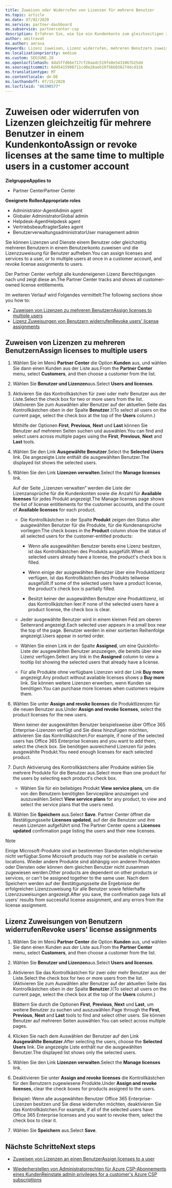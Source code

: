 ```yaml
---
title: Zuweisen oder Widerrufen von Lizenzen für mehrere Benutzer
ms.topic: article
ms.date: 07/02/2020
ms.service: partner-dashboard
ms.subservice: partnercenter-csp
description: Erfahren Sie, wie Sie ein Kundenkonto zum gleichzeitigen zuweisen oder widerrufen von Lizenzen und Diensten für einen oder mehrere Benutzer verwenden.
author: amitravat
ms.author: amrava
Keywords: Lizenz zuweisen, Lizenz widerrufen, mehreren Benutzern zuweisen,
ms.localizationpriority: medium
ms.custom: SEOJUNE.20
ms.openlocfilehash: 8da5ffd66e717cf26aadc519fe0e5431067b25dd
ms.sourcegitcommit: 6d45415908711cd0e28aeb19756b036274dcd326
ms.translationtype: MT
ms.contentlocale: de-DE
ms.lasthandoff: 07/15/2020
ms.locfileid: "86390577"
---
```

# <a name="assign-or-revoke-licenses-at-the-same-time-to-multiple-users-in-a-customer-account"></a><span data-ttu-id="1d60b-104">Zuweisen oder widerrufen von Lizenzen gleichzeitig für mehrere Benutzer in einem Kundenkonto</span><span class="sxs-lookup"><span data-stu-id="1d60b-104">Assign or revoke licenses at the same time to multiple users in a customer account</span></span>

<span data-ttu-id="1d60b-105">**Zielgruppe**</span><span class="sxs-lookup"><span data-stu-id="1d60b-105">**Applies to**</span></span>

- <span data-ttu-id="1d60b-106">Partner Center</span><span class="sxs-lookup"><span data-stu-id="1d60b-106">Partner Center</span></span>

<span data-ttu-id="1d60b-107">**Geeignete Rollen**</span><span class="sxs-lookup"><span data-stu-id="1d60b-107">**Appropriate roles**</span></span>

- <span data-ttu-id="1d60b-108">Administrator-Agent</span><span class="sxs-lookup"><span data-stu-id="1d60b-108">Admin agent</span></span>
- <span data-ttu-id="1d60b-109">Globaler Administrator</span><span class="sxs-lookup"><span data-stu-id="1d60b-109">Global admin</span></span>
- <span data-ttu-id="1d60b-110">Helpdesk-Agent</span><span class="sxs-lookup"><span data-stu-id="1d60b-110">Helpdesk agent</span></span>
- <span data-ttu-id="1d60b-111">Vertriebsbeauftragter</span><span class="sxs-lookup"><span data-stu-id="1d60b-111">Sales agent</span></span>
- <span data-ttu-id="1d60b-112">Benutzerverwaltungsadministrator</span><span class="sxs-lookup"><span data-stu-id="1d60b-112">User management admin</span></span>

<span data-ttu-id="1d60b-113">Sie können Lizenzen und Dienste einem Benutzer oder gleichzeitig mehreren Benutzern in einem Benutzerkonto zuweisen und die Lizenzzuweisung für Benutzer aufheben.</span><span class="sxs-lookup"><span data-stu-id="1d60b-113">You can assign licenses and services to a user, or to multiple users at once in a customer account, and revoke license assignments to users.</span></span>

<span data-ttu-id="1d60b-114">Der Partner Center verfolgt alle kundeneigenen Lizenz Berechtigungen nach und zeigt diese an.</span><span class="sxs-lookup"><span data-stu-id="1d60b-114">The Partner Center tracks and shows all customer-owned license entitlements.</span></span>

<span data-ttu-id="1d60b-115">Im weiteren Verlauf wird Folgendes vermittelt:</span><span class="sxs-lookup"><span data-stu-id="1d60b-115">The following sections show you how to:</span></span>
- [<span data-ttu-id="1d60b-116">Zuweisen von Lizenzen zu mehreren Benutzern</span><span class="sxs-lookup"><span data-stu-id="1d60b-116">Assign licenses to multiple users</span></span>](#assign-licenses-to-groups)
- [<span data-ttu-id="1d60b-117">Lizenz Zuweisungen von Benutzern widerrufen</span><span class="sxs-lookup"><span data-stu-id="1d60b-117">Revoke users' license assignments</span></span>](#revoking-licenses)

<a href="" id="assign-licenses-to-groups"></a>
## <a name="assign-licenses-to-multiple-users"></a><span data-ttu-id="1d60b-118">Zuweisen von Lizenzen zu mehreren Benutzern</span><span class="sxs-lookup"><span data-stu-id="1d60b-118">Assign licenses to multiple users</span></span>

1. <span data-ttu-id="1d60b-119">Wählen Sie im Menü **Partner Center** die Option **Kunden** aus, und wählen Sie dann einen Kunden aus der Liste aus.</span><span class="sxs-lookup"><span data-stu-id="1d60b-119">From the **Partner Center** menu, select **Customers**, and then choose a customer from the list.</span></span>

2. <span data-ttu-id="1d60b-120">Wählen Sie **Benutzer und Lizenzen**aus.</span><span class="sxs-lookup"><span data-stu-id="1d60b-120">Select **Users and licenses**.</span></span>

3. <span data-ttu-id="1d60b-121">Aktivieren Sie das Kontrollkästchen für zwei oder mehr Benutzer aus der Liste.</span><span class="sxs-lookup"><span data-stu-id="1d60b-121">Select the check box for two or more users from the list.</span></span> <span data-ttu-id="1d60b-122">(Aktivieren Sie zum Auswählen aller Benutzer auf der aktuellen Seite das Kontrollkästchen oben in der Spalte **Benutzer**.)</span><span class="sxs-lookup"><span data-stu-id="1d60b-122">(To select all users on the current page, select the check box at the top of the **Users** column.)</span></span>

    <span data-ttu-id="1d60b-123">Mithilfe der Optionen **First**, **Previous**, **Next** und **Last** können Sie Benutzer auf mehreren Seiten suchen und auswählen.</span><span class="sxs-lookup"><span data-stu-id="1d60b-123">You can find and select users across multiple pages using the **First**, **Previous**, **Next** and **Last** tools.</span></span>

4. <span data-ttu-id="1d60b-124">Wählen Sie den Link **Ausgewählte Benutzer**.</span><span class="sxs-lookup"><span data-stu-id="1d60b-124">Select the **Selected Users** link.</span></span> <span data-ttu-id="1d60b-125">Die angezeigte Liste enthält die ausgewählten Benutzer.</span><span class="sxs-lookup"><span data-stu-id="1d60b-125">The displayed list shows the selected users.</span></span>

5. <span data-ttu-id="1d60b-126">Wählen Sie den Link **Lizenzen verwalten**.</span><span class="sxs-lookup"><span data-stu-id="1d60b-126">Select the **Manage licenses** link.</span></span>

    <span data-ttu-id="1d60b-127">Auf der Seite „Lizenzen verwalten“ werden die Liste der Lizenzansprüche für die Kundenkonten sowie die Anzahl für **Available licenses** für jedes Produkt angezeigt.</span><span class="sxs-lookup"><span data-stu-id="1d60b-127">The Manage licenses page shows the list of license entitlements for the customer accounts, and the count of **Available licenses** for each product.</span></span>

    - <span data-ttu-id="1d60b-128">Die Kontrollkästchen in der Spalte **Produkt** zeigen den Status aller ausgewählten Benutzer für die Produkte, für die Kundenansprüche vorliegen:</span><span class="sxs-lookup"><span data-stu-id="1d60b-128">The check boxes in the **Product** column show the status of all selected users for the customer-entitled products:</span></span>

       - <span data-ttu-id="1d60b-129">Wenn alle ausgewählten Benutzer bereits eine Lizenz besitzen, ist das Kontrollkästchen des Produkts ausgefüllt.</span><span class="sxs-lookup"><span data-stu-id="1d60b-129">When all selected users already have a license, the product's check box is filled.</span></span>

       - <span data-ttu-id="1d60b-130">Wenn einige der ausgewählten Benutzer über eine Produktlizenz verfügen, ist das Kontrollkästchen des Produkts teilweise ausgefüllt.</span><span class="sxs-lookup"><span data-stu-id="1d60b-130">If some of the selected users have a product license, the product's check box is partially filled.</span></span>

       - <span data-ttu-id="1d60b-131">Besitzt keiner der ausgewählten Benutzer eine Produktlizenz, ist das Kontrollkästchen leer.</span><span class="sxs-lookup"><span data-stu-id="1d60b-131">If none of the selected users have a product license, the check box is clear.</span></span>

    - <span data-ttu-id="1d60b-132">Jeder ausgewählte Benutzer wird in einem kleinen Feld am oberen Seitenrand angezeigt.</span><span class="sxs-lookup"><span data-stu-id="1d60b-132">Each selected user appears in a small box near the top of the page.</span></span> <span data-ttu-id="1d60b-133">Benutzer werden in einer sortierten Reihenfolge angezeigt.</span><span class="sxs-lookup"><span data-stu-id="1d60b-133">Users appear in sorted order.</span></span>

    - <span data-ttu-id="1d60b-134">Wählen Sie einen Link in der Spalte **Assigned**, um eine QuickInfo-Liste der ausgewählten Benutzer anzuzeigen, die bereits über eine Lizenz verfügen.</span><span class="sxs-lookup"><span data-stu-id="1d60b-134">Select any link in the **Assigned** column to view a tooltip list showing the selected users that already have a license.</span></span>

    - <span data-ttu-id="1d60b-135">Für alle Produkte ohne verfügbare Lizenzen wird der Link **Buy more** angezeigt.</span><span class="sxs-lookup"><span data-stu-id="1d60b-135">Any product without available licenses shows a **Buy more** link.</span></span> <span data-ttu-id="1d60b-136">Sie können weitere Lizenzen erwerben, wenn Kunden sie benötigen.</span><span class="sxs-lookup"><span data-stu-id="1d60b-136">You can purchase more licenses when customers require them.</span></span>

6. <span data-ttu-id="1d60b-137">Wählen Sie unter **Assign and revoke licenses** die Produktlizenzen für die neuen Benutzer aus.</span><span class="sxs-lookup"><span data-stu-id="1d60b-137">Under **Assign and revoke licenses**, select the product licenses for the new users.</span></span> 

   <span data-ttu-id="1d60b-138">Wenn keiner der ausgewählten Benutzer beispielsweise über Office 365 Enterprise-Lizenzen verfügt und Sie diese hinzufügen möchten, aktivieren Sie das Kontrollkästchen.</span><span class="sxs-lookup"><span data-stu-id="1d60b-138">For example, if none of the selected users has Office 365 Enterprise licenses and you want to add them, select the check box.</span></span> <span data-ttu-id="1d60b-139">Sie benötigen ausreichend Lizenzen für jedes ausgewählte Produkt.</span><span class="sxs-lookup"><span data-stu-id="1d60b-139">You need enough licenses for each selected product.</span></span>

7. <span data-ttu-id="1d60b-140">Durch Aktivierung des Kontrollkästchens aller Produkte wählen Sie mehrere Produkte für die Benutzer aus.</span><span class="sxs-lookup"><span data-stu-id="1d60b-140">Select more than one product for the users by selecting each product's check box.</span></span>
    -   <span data-ttu-id="1d60b-141">Wählen Sie für ein beliebiges Produkt **View service plans**, um die von den Benutzern benötigten Servicepläne anzuzeigen und auszuwählen.</span><span class="sxs-lookup"><span data-stu-id="1d60b-141">Select **View service plans** for any product, to view and select the service plans that the users need.</span></span>

8. <span data-ttu-id="1d60b-142">Wählen Sie **Speichern** aus.</span><span class="sxs-lookup"><span data-stu-id="1d60b-142">Select **Save**.</span></span> <span data-ttu-id="1d60b-143">Partner Center öffnet die Bestätigungsseite **Licenses updated**, auf der die Benutzer und ihre neuen Lizenzen aufgeführt sind.</span><span class="sxs-lookup"><span data-stu-id="1d60b-143">The Partner Center opens a **Licenses updated** confirmation page listing the users and their new licenses.</span></span>

>[!NOTE]
><span data-ttu-id="1d60b-144">Einige Microsoft-Produkte sind an bestimmten Standorten möglicherweise nicht verfügbar.</span><span class="sxs-lookup"><span data-stu-id="1d60b-144">Some Microsoft products may not be available in certain locations.</span></span> <span data-ttu-id="1d60b-145">Wieder andere Produkte sind abhängig von anderen Produkten oder Diensten oder können dem gleichen Benutzer nicht zusammen zugewiesen werden.</span><span class="sxs-lookup"><span data-stu-id="1d60b-145">Other products are dependent on other products or services, or can't be assigned together to the same user.</span></span> <span data-ttu-id="1d60b-146">Nach dem Speichern werden auf der Bestätigungsseite die Ergebnisse der erfolgreichen Lizenzzuweisung für alle Benutzer sowie fehlerhafte Lizenzzuweisungen angezeigt.</span><span class="sxs-lookup"><span data-stu-id="1d60b-146">After you save, the confirmation page lists all users' results from successful license assignment, and any errors from the license assignment.</span></span>

<a href="" id="revoking-licenses"></a>
## <a name="revoke-users-license-assignments"></a><span data-ttu-id="1d60b-147">Lizenz Zuweisungen von Benutzern widerrufen</span><span class="sxs-lookup"><span data-stu-id="1d60b-147">Revoke users' license assignments</span></span>

1. <span data-ttu-id="1d60b-148">Wählen Sie im Menü **Partner Center** die Option **Kunden** aus, und wählen Sie dann einen Kunden aus der Liste aus.</span><span class="sxs-lookup"><span data-stu-id="1d60b-148">From the **Partner Center** menu, select **Customers**, and then choose a customer from the list.</span></span>

2. <span data-ttu-id="1d60b-149">Wählen Sie **Benutzer und Lizenzen**aus.</span><span class="sxs-lookup"><span data-stu-id="1d60b-149">Select **Users and licenses**.</span></span>

3. <span data-ttu-id="1d60b-150">Aktivieren Sie das Kontrollkästchen für zwei oder mehr Benutzer aus der Liste.</span><span class="sxs-lookup"><span data-stu-id="1d60b-150">Select the check box for two or more users from the list.</span></span> <span data-ttu-id="1d60b-151">(Aktivieren Sie zum Auswählen aller Benutzer auf der aktuellen Seite das Kontrollkästchen oben in der Spalte **Benutzer**.)</span><span class="sxs-lookup"><span data-stu-id="1d60b-151">(To select all users on the current page, select the check box at the top of the **Users** column.)</span></span>

    <span data-ttu-id="1d60b-152">Blättern Sie durch die Optionen **First**, **Previous**, **Next** und **Last**, um weitere Benutzer zu suchen und auszuwählen.</span><span class="sxs-lookup"><span data-stu-id="1d60b-152">Page through the **First**, **Previous**, **Next** and **Last** tools to find and select other users.</span></span> <span data-ttu-id="1d60b-153">Sie können Benutzer auf mehreren Seiten auswählen.</span><span class="sxs-lookup"><span data-stu-id="1d60b-153">You can select across multiple pages.</span></span>

4. <span data-ttu-id="1d60b-154">Klicken Sie nach dem Auswählen der Benutzer auf den Link **Ausgewählte Benutzer**.</span><span class="sxs-lookup"><span data-stu-id="1d60b-154">After selecting the users, choose the **Selected Users** link.</span></span> <span data-ttu-id="1d60b-155">Die angezeigte Liste enthält nur die ausgewählten Benutzer.</span><span class="sxs-lookup"><span data-stu-id="1d60b-155">The displayed list shows only the selected users.</span></span>

5. <span data-ttu-id="1d60b-156">Wählen Sie den Link **Lizenzen verwalten**.</span><span class="sxs-lookup"><span data-stu-id="1d60b-156">Select the **Manage licenses** link.</span></span>

6. <span data-ttu-id="1d60b-157">Deaktivieren Sie unter **Assign and revoke licenses** die Kontrollkästchen für den Benutzern zugewiesene Produkte.</span><span class="sxs-lookup"><span data-stu-id="1d60b-157">Under **Assign and revoke licenses**, clear the check boxes for products assigned to the users.</span></span>

   <span data-ttu-id="1d60b-158">Beispiel: Wenn alle ausgewählten Benutzer Office 365 Enterprise-Lizenzen besitzen und Sie diese widerrufen möchten, deaktivieren Sie das Kontrollkästchen.</span><span class="sxs-lookup"><span data-stu-id="1d60b-158">For example, if all of the selected users have Office 365 Enterprise licenses and you want to revoke them, select the check box to clear it.</span></span>

7. <span data-ttu-id="1d60b-159">Wählen Sie **Speichern** aus.</span><span class="sxs-lookup"><span data-stu-id="1d60b-159">Select **Save**.</span></span>

## <a name="next-steps"></a><span data-ttu-id="1d60b-160">Nächste Schritte</span><span class="sxs-lookup"><span data-stu-id="1d60b-160">Next steps</span></span>

- [<span data-ttu-id="1d60b-161">Zuweisen von Lizenzen an einen Benutzer</span><span class="sxs-lookup"><span data-stu-id="1d60b-161">Assign licenses to a user</span></span>](assign-licenses-to-users.md)

- [<span data-ttu-id="1d60b-162">Wiederherstellen von Administratorrechten für Azure CSP-Abonnements eines Kunden</span><span class="sxs-lookup"><span data-stu-id="1d60b-162">Reinstate admin privileges for a customer's Azure CSP subscriptions</span></span>](revoke-reinstate-csp.md)